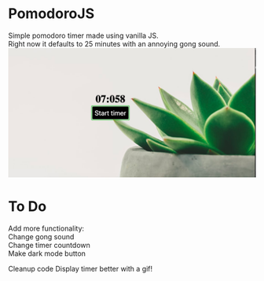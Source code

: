 # PomodoroJS
Simple pomodoro timer made using vanilla JS.<br>
Right now it defaults to 25 minutes with an annoying gong sound.<br>
![alt text](https://github.com/july2m3/PomodoroJS/blob/master/snapshot.png)

# To Do

Add more functionality:<br>
  Change gong sound<br>
  Change timer countdown<br>
  Make dark mode button<br>
  
Cleanup code
Display timer better with a gif!
